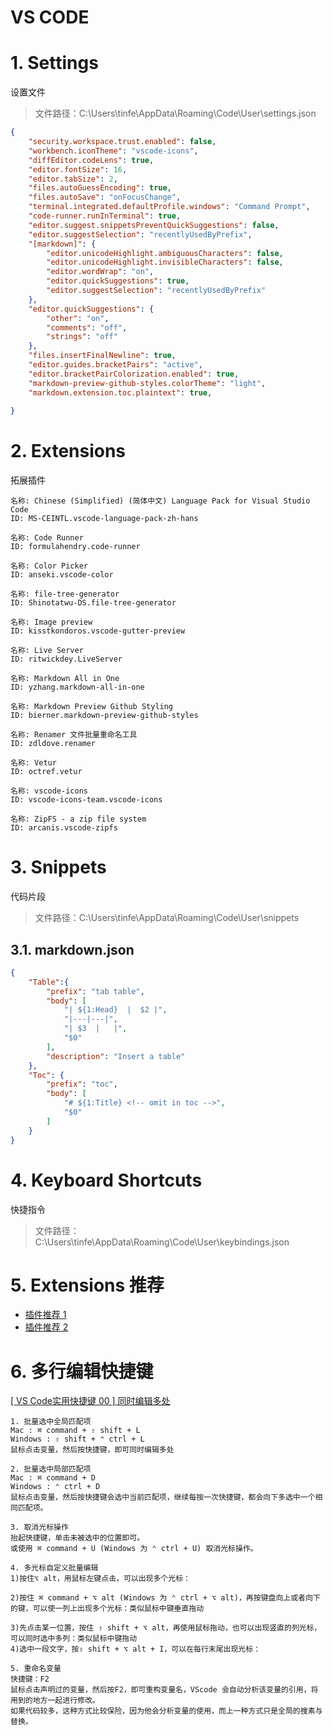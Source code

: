 # VS CODE <!-- omit in toc -->

# 1. Settings

设置文件

> 文件路径：C:\Users\tinfe\AppData\Roaming\Code\User\settings.json

```json
{
    "security.workspace.trust.enabled": false,
    "workbench.iconTheme": "vscode-icons",
    "diffEditor.codeLens": true,
    "editor.fontSize": 16,
    "editor.tabSize": 2,
    "files.autoGuessEncoding": true,
    "files.autoSave": "onFocusChange",
    "terminal.integrated.defaultProfile.windows": "Command Prompt",
    "code-runner.runInTerminal": true,
    "editor.suggest.snippetsPreventQuickSuggestions": false,
    "editor.suggestSelection": "recentlyUsedByPrefix",
    "[markdown]": {
        "editor.unicodeHighlight.ambiguousCharacters": false,
        "editor.unicodeHighlight.invisibleCharacters": false,
        "editor.wordWrap": "on",
        "editor.quickSuggestions": true,
        "editor.suggestSelection": "recentlyUsedByPrefix"
    },
    "editor.quickSuggestions": {
        "other": "on",
        "comments": "off",
        "strings": "off"
    },
    "files.insertFinalNewline": true,
    "editor.guides.bracketPairs": "active",
    "editor.bracketPairColorization.enabled": true,
    "markdown-preview-github-styles.colorTheme": "light",
    "markdown.extension.toc.plaintext": true,
    
}
```

# 2. Extensions

拓展插件

```
名称: Chinese (Simplified) (简体中文) Language Pack for Visual Studio Code
ID: MS-CEINTL.vscode-language-pack-zh-hans

名称: Code Runner
ID: formulahendry.code-runner

名称: Color Picker
ID: anseki.vscode-color

名称: file-tree-generator
ID: Shinotatwu-DS.file-tree-generator

名称: Image preview
ID: kisstkondoros.vscode-gutter-preview

名称: Live Server
ID: ritwickdey.LiveServer

名称: Markdown All in One
ID: yzhang.markdown-all-in-one

名称: Markdown Preview Github Styling
ID: bierner.markdown-preview-github-styles

名称: Renamer 文件批量重命名工具
ID: zdldove.renamer

名称: Vetur
ID: octref.vetur

名称: vscode-icons
ID: vscode-icons-team.vscode-icons

名称: ZipFS - a zip file system
ID: arcanis.vscode-zipfs
```

# 3. Snippets

代码片段

> 文件路径：C:\Users\tinfe\AppData\Roaming\Code\User\snippets

## 3.1. markdown.json

```json
{
	"Table":{
		"prefix": "tab table",
		"body": [
			"| ${1:Head}  |  $2 |",
			"|---|---|",
			"| $3  |   |",
			"$0"
		],
		"description": "Insert a table"
	},
	"Toc": {
		"prefix": "toc",
		"body": [
			"# ${1:Title} <!-- omit in toc -->",
			"$0"
		]
	}
}

```

# 4. Keyboard Shortcuts

快捷指令

> 文件路径：C:\Users\tinfe\AppData\Roaming\Code\User\keybindings.json

# 5. Extensions 推荐

- [插件推荐 1](https://segmentfault.com/a/1190000019936846)
- [插件推荐 2](https://www.cnblogs.com/crab-in-the-northeast/p/great-features-and-plugins-for-vscode.html)

# 6. 多行编辑快捷键

[[ VS Code实用快捷键 00 ] 同时编辑多处](https://zhuanlan.zhihu.com/p/369369584)

```
1. 批量选中全局匹配项
Mac : ⌘ command + ⇧ shift + L
Windows : ⇧ shift + ⌃ ctrl + L
鼠标点击变量，然后按快捷键，即可同时编辑多处

2. 批量选中局部匹配项
Mac : ⌘ command + D
Windows : ⌃ ctrl + D
鼠标点击变量，然后按快捷键会选中当前匹配项，继续每按一次快捷键，都会向下多选中一个相同匹配项。

3. 取消光标操作
抬起快捷键，单击未被选中的位置即可。
或使用 ⌘ command + U (Windows 为 ⌃ ctrl + U) 取消光标操作。

4. 多光标自定义批量编辑
1)按住⌥ alt，用鼠标左键点击，可以出现多个光标：

2)按住 ⌘ command + ⌥ alt (Windows 为 ⌃ ctrl + ⌥ alt)，再按键盘向上或者向下的键，可以使一列上出现多个光标：类似鼠标中键垂直拖动

3)先点击某一位置，按住 ⇧ shift + ⌥ alt，再使用鼠标拖动，也可以出现竖直的列光标，可以同时选中多列：类似鼠标中键拖动
4)选中一段文字，按⇧ shift + ⌥ alt + I，可以在每行末尾出现光标：

5. 重命名变量
快捷键：F2
鼠标点击声明过的变量，然后按F2，即可重构变量名，VScode 会自动分析该变量的引用，将用到的地方一起进行修改。
如果代码较多，这种方式比较保险，因为他会分析变量的使用，而上一种方式只是全局的搜素与替换。

```

